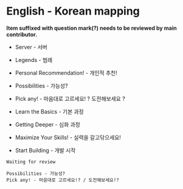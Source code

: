 # English - Korean mapping

**Item suffixed with question mark(?) needs to be reviewed by main contributor.**

- Server - 서버

- Legends - 범례
- Personal Recommendation! - 개인적 추천!
- Possibilities - 가능성?
- Pick any! - 마음대로 고르세요! ? 도전해보세요 ?

- Learn the Basics - 기본 과정



- Getting Deeper - 심화 과정



- Maximize Your Skills! - 실력을 갈고닦으세요!

- Start Building - 개발 시작

```
Waiting for review

Possibilities - 가능성?
Pick any! - 마음대로 고르세요!? / 도전해보세요!?

```